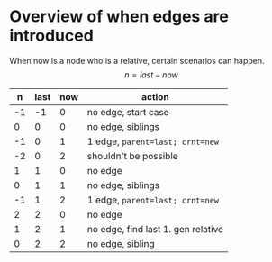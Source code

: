 
# Overview of when edges are introduced
When now is a node who is a relative, certain scenarios can happen. 
$$n=last-now$$

| n  | last | now | action                             |
|----|------|-----|------------------------------------|
| -1 | -1   | 0   | no edge, start case                |
| 0  | 0    | 0   | no edge, siblings                  |
| -1 | 0    | 1   | 1 edge, `parent=last; crnt=new`    |
| -2 | 0    | 2   | shouldn't be possible              |
| 1  | 1    | 0   | no edge                            |
| 0  | 1    | 1   | no edge, siblings                  |
| -1 | 1    | 2   | 1 edge, `parent=last; crnt=new`    |
| 2  | 2    | 0   | no edge                            |
| 1  | 2    | 1   | no edge, find last 1. gen relative |
| 0  | 2    | 2   | no edge, sibling                   |
